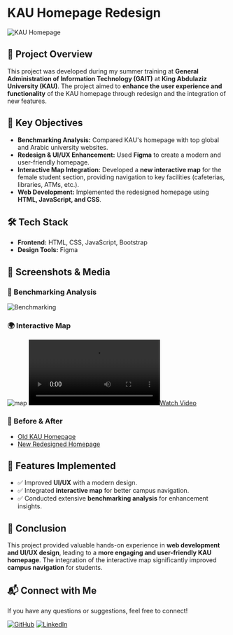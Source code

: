 # KAU Homepage Redesign

![KAU Homepage](KAU_Homepage_Project/header.png)

## 🚀 Project Overview
This project was developed during my summer training at **General Administration of Information Technology (GAIT)** at **King Abdulaziz University (KAU)**. The project aimed to **enhance the user experience and functionality** of the KAU homepage through redesign and the integration of new features.

## 🎯 Key Objectives
- **Benchmarking Analysis:** Compared KAU's homepage with top global and Arabic university websites.
- **Redesign & UI/UX Enhancement:** Used **Figma** to create a modern and user-friendly homepage.
- **Interactive Map Integration:** Developed a **new interactive map** for the female student section, providing navigation to key facilities (cafeterias, libraries, ATMs, etc.).
- **Web Development:** Implemented the redesigned homepage using **HTML, JavaScript, and CSS**.

## 🛠️ Tech Stack
- **Frontend:** HTML, CSS, JavaScript, Bootstrap
- **Design Tools:** Figma

## 📸 Screenshots & Media
### 📌 Benchmarking Analysis
![Benchmarking](KAU_Homepage_Project/Benchmarking.png)

### 🌍 Interactive Map
![map](KAU_Homepage_Project/Map.png)
[![Watch Video](KAU_Homepage_Project/Map.mp4)](KAU_Homepage_Project/Map.mp4)

### 🔄 Before & After
- [Old KAU Homepage](link-to-old-homepage)
- [New Redesigned Homepage](link-to-new-homepage)

## 📌 Features Implemented
- ✅ Improved **UI/UX** with a modern design.
- ✅ Integrated **interactive map** for better campus navigation.
- ✅ Conducted extensive **benchmarking analysis** for enhancement insights.

## 📜 Conclusion
This project provided valuable hands-on experience in **web development and UI/UX design**, leading to a **more engaging and user-friendly KAU homepage**. The integration of the interactive map significantly improved **campus navigation** for students.

## 📬 Connect with Me
If you have any questions or suggestions, feel free to connect!

[![GitHub](https://img.shields.io/badge/GitHub-Profile-blue?logo=github)](https://github.com/NuhaMakki)  [![LinkedIn](https://img.shields.io/badge/LinkedIn-Connect-blue?logo=linkedin)](https://www.linkedin.com/in/nuha-makki-a3b15a2b9/)

